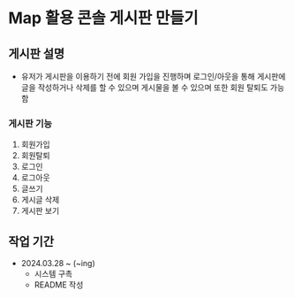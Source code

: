 # Map 활용 콘솔 게시판 만들기

## 게시판 설명
* 유저가 게시판을 이용하기 전에 회원 가입을 진행하며 로그인/아웃을 통해 게시판에 글을 작성하거나 삭제를 할 수 있으며 게시물을 볼 수 있으며 또한 회원 탈퇴도 가능함

### 게시판 기능
1. 회원가입
2. 회원탈퇴
3. 로그인
4. 로그아웃
5. 글쓰기
6. 게시글 삭제
7. 게시판 보기

## 작업 기간
* 2024.03.28 ~ (~ing)
  * 시스템 구촉
  * README 작성
